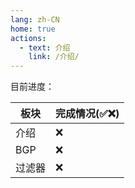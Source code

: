```yaml
---
lang: zh-CN
home: true
actions:
  - text: 介绍
    link: /介绍/
---
```


目前进度：

| 板块   | 完成情况(✅❌) |
| ------ | ------------ |
| 介绍   | ❌            |
| BGP    | ❌            |
| 过滤器 | ❌            |

